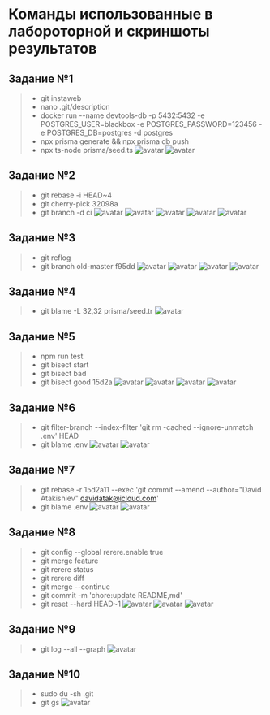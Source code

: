 # Команды использованные в лабороторной и скриншоты результатов
## Задание №1
>- git instaweb
>- nano .git/description
>- docker run --name devtools-db -p 5432:5432 -e POSTGRES_USER=blackbox -e POSTGRES_PASSWORD=123456 -e POSTGRES_DB=postgres -d postgres
>- npx prisma generate && npx prisma db push
>- npx ts-node prisma/seed.ts
![avatar](docs/1)
![avatar](docs/2)
## Задание №2
>- git rebase -i HEAD~4
>- git cherry-pick 32098a
>- git branch -d ci
![avatar](docs/3)
![avatar](docs/4)
![avatar](docs/5)
![avatar](docs/6)
![avatar](docs/7)
## Задание №3
>- git reflog
>- git branch old-master f95dd
![avatar](docs/8)
![avatar](docs/9)
![avatar](docs/10)
![avatar](docs/11)
## Задание №4
>- git blame -L 32,32 prisma/seed.tr
![avatar](docs/12)
## Задание №5
>- npm run test
>- git bisect start
>- git bisect bad
>- git bisect good 15d2a
![avatar](docs/13)
![avatar](docs/14)
![avatar](docs/15)
![avatar](docs/16)
## Задание №6
>- git filter-branch --index-filter 'git rm -cached --ignore-unmatch .env' HEAD
>- git blame .env
![avatar](docs/17)
![avatar](docs/18)
## Задание №7
>- git rebase -r 15d2a11 --exec 'git commit --amend --author="David Atakishiev" <davidatak@icloud.com>'
>- git blame .env
![avatar](docs/19)
![avatar](docs/20)
## Задание №8
>- git config --global rerere.enable true 
>- git merge feature
>- git rerere status 
>- git rerere diff
>- git merge --continue
>- git commit -m 'chore:update README,md'
>- git reset --hard HEAD~1
![avatar](docs/21)
![avatar](docs/22)
![avatar](docs/23)
## Задание №9
>- git log --all --graph
![avatar](docs/24)
## Задание №10
>- sudo du -sh .git
>- git gs
![avatar](docs/25)
